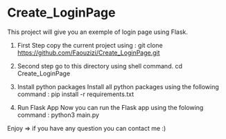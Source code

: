 # Create_LoginPage
This project will give you an exemple of login page using Flask. 

1. First Step 
copy the current project using : git clone https://github.com/Faouzizi/Create_LoginPage.git

2. Second step
go to this directory using shell command. 
cd Create_LoginPage

3. Install python packages
Install all python packages using the following command : pip install -r requirements.txt

4. Run Flask App
Now you can run the Flask app using the folowing command : python3 main.py

Enjoy => if you have any question you can contact me :) 

